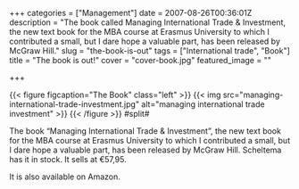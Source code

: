 +++
categories = ["Management"]
date = 2007-08-26T00:36:01Z
description = "The book called Managing International Trade & Investment, the new text book for the MBA course at Erasmus University to which I contributed a small, but I dare hope a valuable part, has been released by McGraw Hill."
slug = "the-book-is-out"
tags = ["International trade", "Book"]
title = "The book is out!"
cover = "cover-book.jpg"
featured_image = ""

+++

{{< figure figcaption="The Book" class="left" >}}
	{{< img src="managing-international-trade-investment.jpg"   alt="managing international trade investment" >}}
{{< /figure >}}
#split#

The book “Managing International Trade & Investment”, the new text book for the MBA course at Erasmus University to which I contributed a small, but I dare hope a valuable part, has been released by McGraw Hill. Scheltema has it in stock. It sells at €57,95.

It is also available on Amazon.

